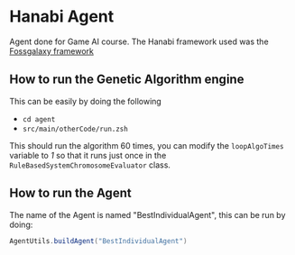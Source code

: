 # Hanabi Agent

Agent done for Game AI course. The Hanabi framework used was the [Fossgalaxy framework](https://github.com/fossgalaxy/hanabi)

## How to run the Genetic Algorithm engine

This can be easily by doing the following

- `cd agent`
- `src/main/otherCode/run.zsh`

This should run the algorithm 60 times, you can modify the `loopAlgoTimes` variable to _1_ so that it runs just once in the `RuleBasedSystemChromosomeEvaluator` class.

## How to run the Agent

The name of the Agent is named "BestIndividualAgent", this can be run by doing:

```java
AgentUtils.buildAgent("BestIndividualAgent")
```
